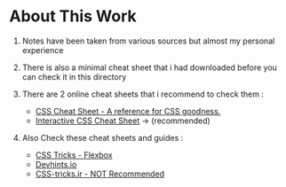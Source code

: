# About This Work

1. Notes have been taken from various sources but almost my personal experience
2. There is also a minimal cheat sheet that i had downloaded before you can check it in this directory
3. There are 2 online cheat sheets that i recommend to check them :

   - [CSS Cheat Sheet - A reference for CSS goodness.](https://adam-marsden.co.uk/css-cheat-sheet)
   - [Interactive CSS Cheat Sheet](https://htmlcheatsheet.com/css/) -> (recommended)

4. Also Check these cheat sheets and guides :

   - [CSS Tricks - Flexbox](https://css-tricks.com/snippets/css/a-guide-to-flexbox/)
   - [Devhints.io](https://devhints.io/)
   - [CSS-tricks.ir - NOT Recommended](https://css-tricks.ir)
